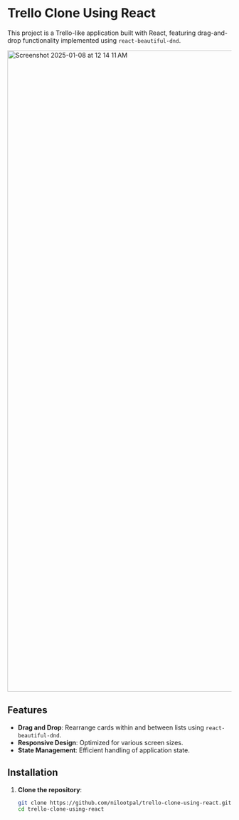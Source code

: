 # Trello Clone Using React

This project is a Trello-like application built with React, featuring drag-and-drop functionality implemented using `react-beautiful-dnd`.

<img width="1440" alt="Screenshot 2025-01-08 at 12 14 11 AM" src="https://github.com/user-attachments/assets/9ef58ffa-15c2-4ec7-b2a7-3910de9c4608" />

## Features

- **Drag and Drop**: Rearrange cards within and between lists using `react-beautiful-dnd`.
- **Responsive Design**: Optimized for various screen sizes.
- **State Management**: Efficient handling of application state.

## Installation

1. **Clone the repository**:

   ```bash
   git clone https://github.com/nilootpal/trello-clone-using-react.git
   cd trello-clone-using-react
